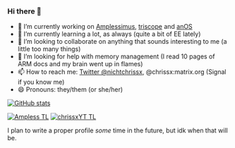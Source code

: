 ### Hi there 👋

- 🔭 I’m currently working on [Amplessimus](https://github.com/Amplus2/Amplissimus), [triscope](https://github.com/chrissxYT/triscope) and [anOS](https://github.com/Ampless/anos)
- 🌱 I’m currently learning a lot, as always (quite a bit of EE lately)
- 👯 I’m looking to collaborate on anything that sounds interesting to me (a little too many things)
- 🤔 I’m looking for help with memory management (I read 10 pages of ARM docs and my brain went up in flames)
- 📫 How to reach me: [Twitter @nichtchrissx](https://twitter.com/nichtchrissx), @chrissx:matrix.org (Signal if you know me)
- 😄 Pronouns: they/them (or she/her)

[![GitHub stats](https://github-readme-stats.vercel.app/api?username=chrissxYT&show_icons=true)](https://github.com/anuraghazra/github-readme-stats)

[![Ampless TL](https://github-readme-stats.vercel.app/api/top-langs/?username=Ampless&custom_title=Ampless)](https://github.com/anuraghazra/github-readme-stats)
[![chrissxYT TL](https://github-readme-stats.vercel.app/api/top-langs/?username=chrissxYT&exclude_repo=old_CRecord,old_Mover,old_chrissx-Server,old_server-rewrite,old_CUtils_infected,old_CNetworking,CXClient,old_GameEngine,juno666&custom_title=chrissxYT,langs_count=10)](https://github.com/anuraghazra/github-readme-stats)

I plan to write a proper profile _some_ time in the future, but idk when that will be.

